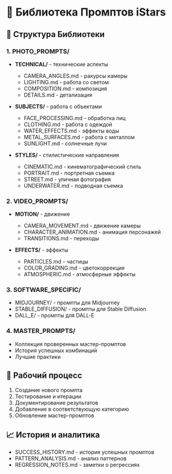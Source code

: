 # 🎯 Библиотека Промптов iStars

## 📂 Структура Библиотеки

### 1. PHOTO_PROMPTS/
- **TECHNICAL/** - технические аспекты
  - CAMERA_ANGLES.md - ракурсы камеры
  - LIGHTING.md - работа со светом
  - COMPOSITION.md - композиция
  - DETAILS.md - детализация
  
- **SUBJECTS/** - работа с объектами
  - FACE_PROCESSING.md - обработка лиц
  - CLOTHING.md - работа с одеждой
  - WATER_EFFECTS.md - эффекты воды
  - METAL_SURFACES.md - работа с металлом
  - SUNLIGHT.md - солнечные лучи

- **STYLES/** - стилистические направления
  - CINEMATIC.md - кинематографический стиль
  - PORTRAIT.md - портретная съемка
  - STREET.md - уличная фотография
  - UNDERWATER.md - подводная съемка

### 2. VIDEO_PROMPTS/
- **MOTION/** - движение
  - CAMERA_MOVEMENT.md - движение камеры
  - CHARACTER_ANIMATION.md - анимация персонажей
  - TRANSITIONS.md - переходы

- **EFFECTS/** - эффекты
  - PARTICLES.md - частицы
  - COLOR_GRADING.md - цветокоррекция
  - ATMOSPHERIC.md - атмосферные эффекты

### 3. SOFTWARE_SPECIFIC/
- MIDJOURNEY/ - промпты для Midjourney
- STABLE_DIFFUSION/ - промпты для Stable Diffusion
- DALL_E/ - промпты для DALL-E

### 4. MASTER_PROMPTS/
- Коллекция проверенных мастер-промптов
- История успешных комбинаций
- Лучшие практики

## 🔄 Рабочий процесс
1. Создание нового промпта
2. Тестирование и итерации
3. Документирование результатов
4. Добавление в соответствующую категорию
5. Обновление мастер-промптов

## 📈 История и аналитика
- SUCCESS_HISTORY.md - история успешных промптов
- PATTERN_ANALYSIS.md - анализ паттернов
- REGRESSION_NOTES.md - заметки о регрессиях
